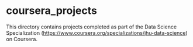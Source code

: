# coursera_projects

This directory contains projects completed as part of the Data Science Specialization (https://www.coursera.org/specializations/jhu-data-science) on Coursera.
